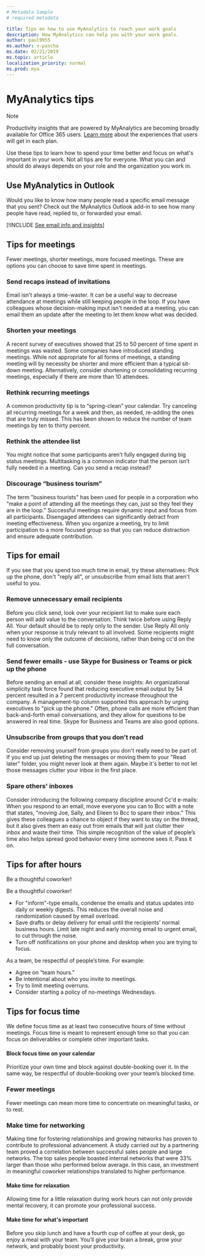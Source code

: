 ```yaml
---
# Metadata Sample
# required metadata

title: Tips on how to use MyAnalytics to reach your work goals
description: How MyAnalytics can help you with your work goals.
author: paul9955
ms.author: v-pascha
ms.date: 02/21/2019
ms.topic: article
localization_priority: normal 
ms.prod: mya
---
```


# MyAnalytics tips  

> [!Note] 
> Productivity insights that are powered by MyAnalytics are becoming broadly available for Office 365 users. [Learn more](./plans-environments.md) about the experiences that users will get in each plan. 

Use these tips to learn how to spend your time better and focus on what's important in your work. Not all tips are for everyone. What you can and should do always depends on your role and the organization you work in. 

## Use MyAnalytics in Outlook 

Would you like to know how many people read a specific email message that you sent? Check out the MyAnalytics Outlook add-in to see how many people have read, replied to, or forwarded your email.

[!INCLUDE [See email info and insights](../Includes/to-see-email-info-and-insights.md)]

## Tips for meetings

Fewer meetings, shorter meetings, more focused meetings. These are options you can choose to save time spent in meetings.

### Send recaps instead of invitations

Email isn't always a time-waster. It can be a useful way to decrease attendance at meetings while still keeping people in the loop. If you have colleagues whose decision-making input isn't needed at a meeting, you can email them an update after the meeting to let them know what was decided. 

### Shorten your meetings

A recent survey of executives showed that 25 to 50 percent of time spent in meetings was wasted. Some companies have introduced standing meetings. While not appropriate for all forms of meetings, a standing meeting will by necessity be shorter and more efficient than a typical sit-down meeting. Alternatively, consider shortening or consolidating recurring meetings, especially if there are more than 10 attendees.

### Rethink recurring meetings

A common productivity tip is to “spring-clean” your calendar. Try canceling all recurring meetings for a week and then, as needed, re-adding the ones that are truly missed. This has been shown to reduce the number of team meetings by ten to thirty percent.

### Rethink the attendee list

You might notice that some participants aren’t fully engaged during big status meetings. Multitasking is a common indicator that the person isn’t fully needed in a meeting. Can you send a recap instead?

### Discourage “business tourism”

The term "business tourists" has been used for people in a corporation who “make a point of attending all the meetings they can, just so they feel they are in the loop.” Successful meetings require dynamic input and focus from all participants. Disengaged attendees can significantly detract from meeting effectiveness. When you organize a meeting, try to limit participation to a more focused group so that you can reduce distraction and ensure adequate contribution.

## Tips for email

If you see that you spend too much time in email, try these alternatives: Pick up the phone, don't "reply all", or unsubscribe from email lists that aren't useful to you.

### Remove unnecessary email recipients

Before you click send, look over your recipient list to make sure each person will add value to the conversation. Think twice before using Reply All. Your default should be to reply only to the sender. Use Reply All only when your response is truly relevant to all involved. Some recipients might need to know only the outcome of decisions, rather than being cc'd on the full conversation.

### Send fewer emails - use Skype for Business or Teams or pick up the phone

Before sending an email at all, consider these insights: An organizational simplicity task force found that reducing executive email output by 54 percent resulted in a 7 percent productivity increase throughout the company. A management-tip column supported this approach by urging executives to "pick up the phone." Often, phone calls are more efficient than back-and-forth email conversations, and they allow for questions to be answered in real time. Skype for Business and Teams are also good options.

### Unsubscribe from groups that you don’t read

Consider removing yourself from groups you don't really need to be part of. If you end up just deleting the messages or moving them to your "Read later" folder, you might never look at them again. Maybe it's better to not let those messages clutter your inbox in the first place.

### Spare others' inboxes

Consider introducing the following company discipline around Cc'd e-mails: When you respond to an email, move everyone you can to Bcc with a note that states, "moving Joe, Sally, and Eileen to Bcc to spare their inbox." This gives these colleagues a chance to object if they want to stay on the thread, but it also gives them an easy out from emails that will just clutter their inbox and waste their time. This simple recognition of the value of people’s time also helps spread good behavior every time someone sees it. Pass it on. 

## Tips for after hours

Be a thoughtful coworker! 

Be a thoughtful coworker!

* For "inform"-type emails, condense the emails and status updates into daily or weekly digests. This reduces the overall noise and randomization caused by email overload.
* Save drafts or delay delivery for email until the recipients’ normal business hours. Limit late night and early morning email to urgent email, to cut through the noise.
* Turn off notifications on your phone and desktop when you are trying to focus.

As a team, be respectful of people’s time. For example:  

* Agree on “team hours.”  
* Be intentional about who you invite to meetings.
* Try to limit meeting overruns.
* Consider starting a policy of no-meetings Wednesdays.

## Tips for focus time

We define focus time as at least two consecutive hours of time without meetings. Focus time is meant to represent enough time so that you can focus on deliverables or complete other important tasks.

#### Block focus time on your calendar

Prioritize your own time and block against double-booking over it. In the same way, be respectful of double-booking over your team’s blocked time.

### Fewer meetings

Fewer meetings can mean more time to concentrate on meaningful tasks, or to rest.

### Make time for networking

Making time for fostering relationships and growing networks has proven to contribute to professional advancement. A study carried out by a partnering team proved a correlation between successful sales people and large networks. The top sales people boasted internal networks that were 33% larger than those who performed below average. In this case, an investment in meaningful coworker relationships translated to higher performance.

#### Make time for relaxation

Allowing time for a little relaxation during work hours can not only provide mental recovery, it can promote your professional success.  

#### Make time for what's important

Before you skip lunch and have a fourth cup of coffee at your desk, go enjoy a meal with your team. You’ll give your brain a break, grow your network, and probably boost your productivity. 
